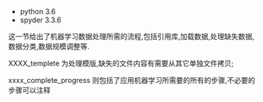- python 3.6
- spyder 3.3.6

这一节给出了机器学习数据处理所需的流程,包括引用库,加载数据,处理缺失数据,数据分类,数据规模调整等.

XXXX_templete 为处理模版,缺失的文件内容有需要从其它单独文件拷贝;

xxxx_complete_progress 则包括了应用机器学习所需要的所有的步骤,不必要的步骤可以注释
